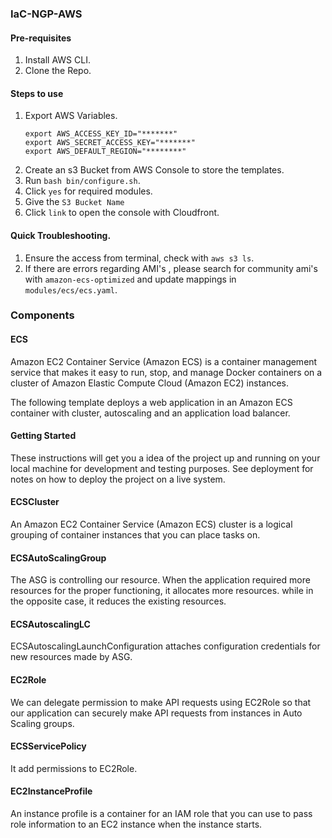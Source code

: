 ### IaC-NGP-AWS

#### Pre-requisites
1. Install AWS CLI.
2. Clone the Repo.

#### Steps to use

1. Export AWS Variables.
	```
	export AWS_ACCESS_KEY_ID="*******"
	export AWS_SECRET_ACCESS_KEY="*******"
	export AWS_DEFAULT_REGION="********"
	```
2. Create an s3 Bucket from AWS Console to store the templates.
3. Run `bash bin/configure.sh`.
4. Click `yes` for required modules.
5. Give the `S3 Bucket Name`
6. Click `link` to open the console with Cloudfront.

#### Quick Troubleshooting.

1. Ensure the access from terminal, check with `aws s3 ls`.
2. If there are errors regarding AMI's , please search for community ami's with `amazon-ecs-optimized` and update mappings in `modules/ecs/ecs.yaml`.

### Components

#### ECS

Amazon EC2 Container Service (Amazon ECS) is a container management service that makes it easy to run, stop, and manage Docker containers on a cluster of Amazon Elastic Compute Cloud (Amazon EC2) instances.

The following template deploys a web application in an Amazon ECS container with cluster, autoscaling and an application load balancer.

#### Getting Started

These instructions will get you a idea of the project up and running on your local machine for development and testing purposes. See deployment for notes on how to deploy the project on a live system.

#### ECSCluster

An Amazon EC2 Container Service (Amazon ECS) cluster is a logical grouping of container instances that you can place tasks on. 

#### ECSAutoScalingGroup

The ASG is controlling our resource. When the application required more resources for the proper functioning, it allocates more resources. while in the opposite case, it reduces the existing resources.

#### ECSAutoscalingLC

ECSAutoscalingLaunchConfiguration attaches configuration credentials for new resources made by ASG.

#### EC2Role

We can delegate permission to make API requests using EC2Role so that our application can securely make API requests from instances in Auto Scaling groups. 

#### ECSServicePolicy

It add permissions to EC2Role.

#### EC2InstanceProfile

An instance profile is a container for an IAM role that you can use to pass role information to an EC2 instance when the instance starts.

